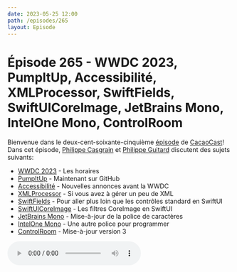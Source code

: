 ```yaml
---
date: 2023-05-25 12:00
path: /episodes/265
layout: Episode
---
```

# Épisode 265 - WWDC 2023, PumpItUp, Accessibilité, XMLProcessor, SwiftFields, SwiftUICoreImage, JetBrains Mono, IntelOne Mono, ControlRoom
<p>Bienvenue dans le deux-cent-soixante-cinqui&egrave;me&nbsp;<a href="https://archive.org/download/cacaocast/cacaocast_265.mp3" title="CacaoCast Episode 265">épisode</a> de <a href="https://mastodon.world/@cacaocast" title="CacaoCast sur Mastodon.world">CacaoCast</a>! Dans cet épisode, <a href="https://mastodon.social/@philippec" title="Philippe Casgrain sur Mastodon.social">Philippe Casgrain</a> et <a href="https://mastodon.social/@philippeguitard" title="Philippe Guitard sur Mastodon.social">Philippe Guitard</a> discutent des sujets suivants:</p>
<ul>
<li><a href="https://developer.apple.com/wwdc23/" title="WWDC 2023">WWDC 2023</a> - Les horaires</li>
<li><a href="https://github.com/philippec/PumpItUp" title="PumpItUpw">PumpItUp</a> - Maintenant sur GitHub</li>
<li><a href="https://www.apple.com/au/newsroom/2023/05/apple-previews-live-speech-personal-voice-and-more-new-accessibility-features/" title="Accessibilité">Accessibilité</a> - Nouvelles annonces avant la WWDC</li>
<li><a href="https://github.com/chockenberry/XMLProcessor" title="XMLProcessor">XMLProcessor</a> - Si vous avez à gérer un peu de XML</li>
<li><a href="https://github.com/schwa/SwiftFields" title="SwiftFields">SwiftFields</a> - Pour aller plus loin que les contrôles standard en SwiftUI</li>
<li><a href="https://github.com/danwood/SwiftUICoreImage" title="SwiftUICoreImage">SwiftUICoreImage</a> - Les filtres CoreImage en SwiftUI</li>
<li><a href="https://github.com/JetBrains/JetBrainsMono" title="JetBrains Mono">JetBrains Mono</a> - Mise-à-jour de la police de caractères</li>
<li><a href="https://github.com/intel/intel-one-mono" title="IntelOne Mono">IntelOne Mono</a> - Une autre police pour programmer</li>
<li><a href="https://mastodon.social/@twostraws/110381141468603803m" title="ControlRoom">ControlRoom</a> - Mise-à-jour version 3</li>
</ul>
<p><audio controls><source src="https://archive.org/download/cacaocast/cacaocast_265.mp3" type="audio/mpeg"><source src="https://archive.org/download/cacaocast/cacaocast_265.mp3" type="audio/mp4">Votre navigateur ne supporte pas l'élément audio / Your browser does not support the audio element.</audio></p>
